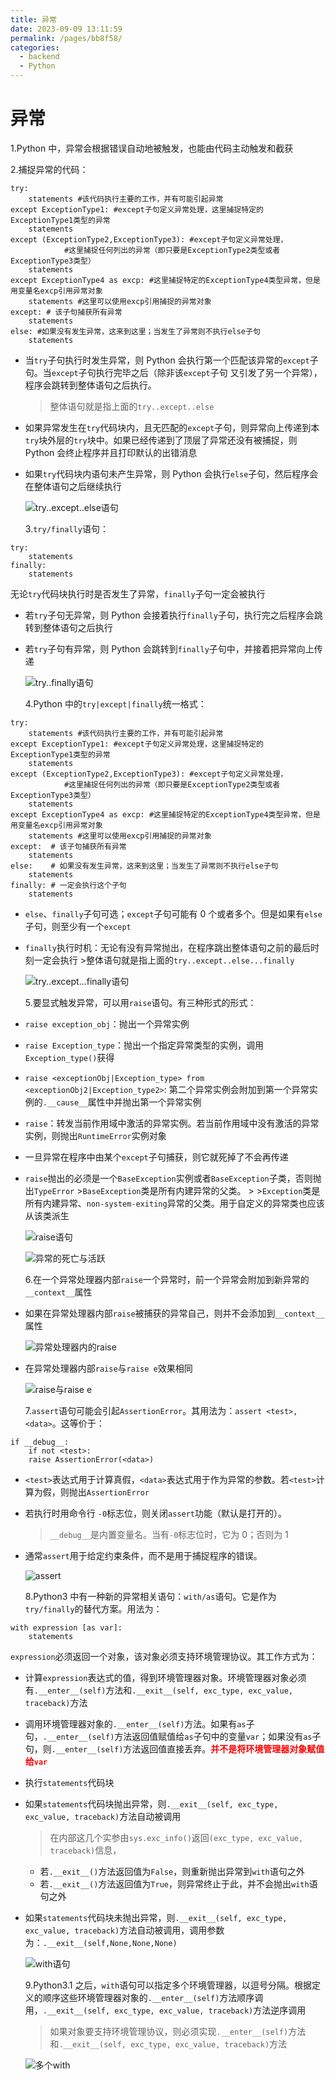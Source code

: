 ```yaml
---
title: 异常
date: 2023-09-09 13:11:59
permalink: /pages/bb8f58/
categories:
  - backend
  - Python
---
```

# 异常

1.Python 中，异常会根据错误自动地被触发，也能由代码主动触发和截获

2.捕捉异常的代码：

```
try:
	statements #该代码执行主要的工作，并有可能引起异常
except ExceptionType1: #except子句定义异常处理，这里捕捉特定的ExceptionType1类型的异常
	statements
except (ExceptionType2,ExceptionType3): #except子句定义异常处理，
			#这里捕捉任何列出的异常（即只要是ExceptionType2类型或者ExceptionType3类型）
	statements
except ExceptionType4 as excp: #这里捕捉特定的ExceptionType4类型异常，但是用变量名excp引用异常对象
	statements #这里可以使用excp引用捕捉的异常对象
except: # 该子句捕获所有异常
	statements
else: #如果没有发生异常，这来到这里；当发生了异常则不执行else子句
	statements
```

- 当`try`子句执行时发生异常，则 Python 会执行第一个匹配该异常的`except`子句。当`except`子句执行完毕之后（除非该`except`子句 又引发了另一个异常），程序会跳转到整体语句之后执行。
  > 整体语句就是指上面的`try..except..else`
- 如果异常发生在`try`代码块内，且无匹配的`except`子句，则异常向上传递到本`try`块外层的`try`块中。如果已经传递到了顶层了异常还没有被捕捉，则 Python 会终止程序并且打印默认的出错消息
- 如果`try`代码块内语句未产生异常，则 Python 会执行`else`子句，然后程序会在整体语句之后继续执行

  ![try..except..else语句](/img/python/python_29_1.JPG)

  3.`try/finally`语句：

```
try:
	statements
finally:
	statements
```

无论`try`代码块执行时是否发生了异常，`finally`子句一定会被执行

- 若`try`子句无异常，则 Python 会接着执行`finally`子句，执行完之后程序会跳转到整体语句之后执行
- 若`try`子句有异常，则 Python 会跳转到`finally`子句中，并接着把异常向上传递

  ![try..finally语句](/img/python/python_29_2.JPG)

  4.Python 中的`try|except|finally`统一格式：

```
try:
	statements #该代码执行主要的工作，并有可能引起异常
except ExceptionType1: #except子句定义异常处理，这里捕捉特定的ExceptionType1类型的异常
	statements
except (ExceptionType2,ExceptionType3): #except子句定义异常处理，
			#这里捕捉任何列出的异常（即只要是ExceptionType2类型或者ExceptionType3类型）
	statements
except ExceptionType4 as excp: #这里捕捉特定的ExceptionType4类型异常，但是用变量名excp引用异常对象
	statements #这里可以使用excp引用捕捉的异常对象
except:  # 该子句捕获所有异常
	statements
else:    # 如果没有发生异常，这来到这里；当发生了异常则不执行else子句
	statements
finally: # 一定会执行这个子句
	statements
```

- `else`、`finally`子句可选；`except`子句可能有 0 个或者多个。但是如果有`else`子句，则至少有一个`except`
- `finally`执行时机：无论有没有异常抛出，在程序跳出整体语句之前的最后时刻一定会执行 >整体语句就是指上面的`try..except..else...finally`

  ![try..except...finally语句](/img/python/python_29_3.JPG)

  5.要显式触发异常，可以用`raise`语句。有三种形式的形式：

- `raise exception_obj`：抛出一个异常实例
- `raise Exception_type`：抛出一个指定异常类型的实例，调用`Exception_type()`获得
- `raise <exceptionObj|Exception_type> from <exceptionObj2|Exception_type2>`:
  第二个异常实例会附加到第一个异常实例的`.__cause__`属性中并抛出第一个异常实例
- `raise`：转发当前作用域中激活的异常实例。若当前作用域中没有激活的异常实例，则抛出`RuntimeError`实例对象

- 一旦异常在程序中由某个`except`子句捕获，则它就死掉了不会再传递
- `raise`抛出的必须是一个`BaseException`实例或者`BaseException`子类，否则抛出`TypeError` >`BaseException`类是所有内建异常的父类。 > >`Exception`类是所有内建异常、`non-system-exiting`异常的父类。用于自定义的异常类也应该从该类派生

  ![raise语句](/img/python/python_29_4.JPG)

  ![异常的死亡与活跃](/img/python/python_29_5.JPG)

  6.在一个异常处理器内部`raise`一个异常时，前一个异常会附加到新异常的`__context__`属性

- 如果在异常处理器内部`raise`被捕获的异常自己，则并不会添加到`__context__`属性

  ![异常处理器内的raise](/img/python/python_29_6.JPG)

- 在异常处理器内部`raise`与`raise e`效果相同

  ![raise与raise e](/img/python/python_29_7.JPG)

  7.`assert`语句可能会引起`AssertionError`。其用法为：`assert <test>,<data>`。这等价于：

```
if __debug__:
	if not <test>:
	raise AssertionError(<data>)
```

- `<test>`表达式用于计算真假，`<data>`表达式用于作为异常的参数。若`<test>`计算为假，则抛出`AssertionError`
- 若执行时用命令行 `-0`标志位，则关闭`assert`功能（默认是打开的）。
  > `__debug__`是内置变量名。当有`-0`标志位时，它为 0；否则为 1
- 通常`assert`用于给定约束条件，而不是用于捕捉程序的错误。

  ![assert](/img/python/python_29_8.JPG)

  8.Python3 中有一种新的异常相关语句：`with/as`语句。它是作为`try/finally`的替代方案。用法为：

```
with expression [as var]:
	statements
```

`expression`必须返回一个对象，该对象必须支持环境管理协议。其工作方式为：

- 计算`expression`表达式的值，得到环境管理器对象。环境管理器对象必须有`.__enter__(self)`方法和`.__exit__(self, exc_type, exc_value, traceback)`方法
- 调用环境管理器对象的`.__enter__(self)`方法。如果有`as`子句，`.__enter__(self)`方法返回值赋值给`as`子句中的变量`var`；如果没有`as`子句，则`.__enter__(self)`方法返回值直接丢弃。**<font color='red'>并不是将环境管理器对象赋值给`var`</font>**
- 执行`statements`代码块
- 如果`statements`代码块抛出异常，则`.__exit__(self, exc_type, exc_value, traceback)`方法自动被调用

  > 在内部这几个实参由`sys.exc_info()`返回`(exc_type, exc_value, traceback)`信息，

  - 若`.__exit__()`方法返回值为`False`，则重新抛出异常到`with`语句之外
  - 若`.__exit__()`方法返回值为`True`，则异常终止于此，并不会抛出`with`语句之外

- 如果`statements`代码块未抛出异常，则`.__exit__(self, exc_type, exc_value, traceback)`方法自动被调用，调用参数为：`.__exit__(self,None,None,None)`

  ![with语句](/img/python/python_29_9.JPG)

  9.Python3.1 之后，`with`语句可以指定多个环境管理器，以逗号分隔。根据定义的顺序这些环境管理器对象的`.__enter__(self)`方法顺序调用，`.__exit__(self, exc_type, exc_value, traceback)`方法逆序调用

  > 如果对象要支持环境管理协议，则必须实现`.__enter__(self)`方法和`.__exit__(self, exc_type, exc_value, traceback)`方法

  ![多个with](/img/python/python_29_10.JPG)
